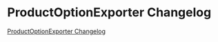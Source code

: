 # ProductOptionExporter Changelog

[ProductOptionExporter Changelog](https://github.com/spryker/ProductOptionExporter/releases)
